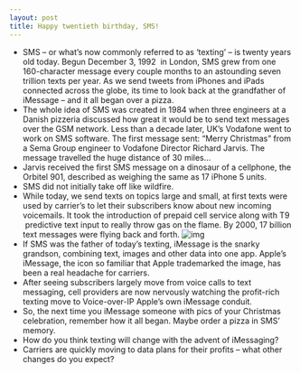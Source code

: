 ```yaml
---
layout: post
title: Happy twentieth birthday, SMS!
---
```

* SMS – or what’s now commonly referred to as ‘texting’ – is twenty years old today. Begun December 3, 1992  in London, SMS grew from one 160-character message every couple months to an astounding seven trillion texts per year. As we send tweets from iPhones and iPads connected across the globe, its time to look back at the grandfather of iMessage – and it all began over a pizza.
* The whole idea of SMS was created in 1984 when three engineers at a Danish pizzeria discussed how great it would be to send text messages over the GSM network. Less than a decade later, UK’s Vodafone went to work on SMS software. The first message sent: “Merry Christmas” from a Sema Group engineer to Vodafone Director Richard Jarvis. The message travelled the huge distance of 30 miles…
* Jarvis received the first SMS message on a dinosaur of a cellphone, the Orbitel 901, described as weighing the same as 17 iPhone 5 units.
* SMS did not initially take off like wildfire.
* While today, we send texts on topics large and small, at first texts were used by carrier’s to let their subscribers know about new incoming voicemails. It took the introduction of prepaid cell service along with T9  predictive text input to really throw gas on the flame. By 2000, 17 billion text messages were flying back and forth.
![img](http://media.idownloadblog.com/wp-content/uploads/2011/10/iPhone-iMessage-2-660x440-e1318486145445.jpg)
* If SMS was the father of today’s texting, iMessage is the snarky grandson, combining text, images and other data into one app. Apple’s iMessage, the icon so familiar that Apple trademarked the image, has been a real headache for carriers.
* After seeing subscribers largely move from voice calls to text messaging, cell providers are now nervously watching the profit-rich texting move to Voice-over-IP Apple’s own iMessage conduit.
* So, the next time you iMessage someone with pics of your Christmas celebration, remember how it all began. Maybe order a pizza in SMS’ memory.
* How do you think texting will change with the advent of iMessaging?
* Carriers are quickly moving to data plans for their profits – what other changes do you expect?

